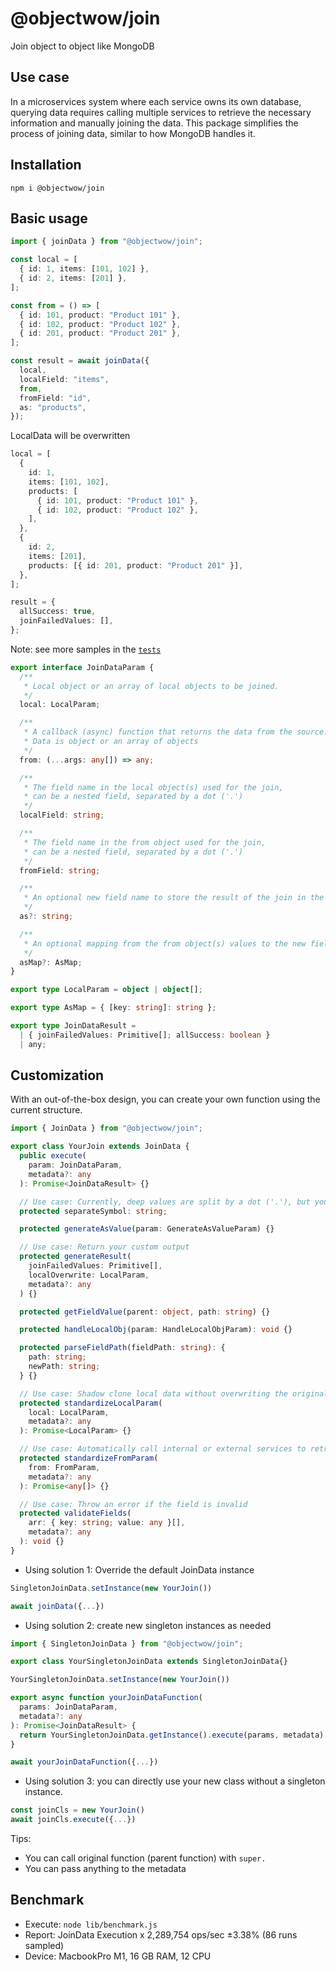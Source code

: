 # @objectwow/join

Join object to object like MongoDB

## Use case

In a microservices system where each service owns its own database, querying data requires calling multiple services to retrieve the necessary information and manually joining the data. This package simplifies the process of joining data, similar to how MongoDB handles it.

## Installation

```
npm i @objectwow/join
```

## Basic usage

```typescript
import { joinData } from "@objectwow/join";

const local = [
  { id: 1, items: [101, 102] },
  { id: 2, items: [201] },
];

const from = () => [
  { id: 101, product: "Product 101" },
  { id: 102, product: "Product 102" },
  { id: 201, product: "Product 201" },
];

const result = await joinData({
  local,
  localField: "items",
  from,
  fromField: "id",
  as: "products",
});
```

LocalData will be overwritten

```typescript
local = [
  {
    id: 1,
    items: [101, 102],
    products: [
      { id: 101, product: "Product 101" },
      { id: 102, product: "Product 102" },
    ],
  },
  {
    id: 2,
    items: [201],
    products: [{ id: 201, product: "Product 201" }],
  },
];

result = {
  allSuccess: true,
  joinFailedValues: [],
};
```

Note: see more samples in the [`tests`](https://github.com/objectwow/join/blob/main/tests/core.spec.ts)

```typescript
export interface JoinDataParam {
  /**
   * Local object or an array of local objects to be joined.
   */
  local: LocalParam;

  /**
   * A callback (async) function that returns the data from the source.
   * Data is object or an array of objects
   */
  from: (...args: any[]) => any;

  /**
   * The field name in the local object(s) used for the join,
   * can be a nested field, separated by a dot ('.')
   */
  localField: string;

  /**
   * The field name in the from object used for the join,
   * can be a nested field, separated by a dot ('.')
   */
  fromField: string;

  /**
   * An optional new field name to store the result of the join in the local object(s).
   */
  as?: string;

  /**
   * An optional mapping from the from object(s) values to the new field names in the local object(s).
   */
  asMap?: AsMap;
}

export type LocalParam = object | object[];

export type AsMap = { [key: string]: string };

export type JoinDataResult =
  | { joinFailedValues: Primitive[]; allSuccess: boolean }
  | any;
```

## Customization

With an out-of-the-box design, you can create your own function using the current structure.

```typescript
import { JoinData } from "@objectwow/join";

export class YourJoin extends JoinData {
  public execute(
    param: JoinDataParam,
    metadata?: any
  ): Promise<JoinDataResult> {}

  // Use case: Currently, deep values are split by a dot ('.'), but you can use a different symbol if needed
  protected separateSymbol: string;

  protected generateAsValue(param: GenerateAsValueParam) {}

  // Use case: Return your custom output
  protected generateResult(
    joinFailedValues: Primitive[],
    localOverwrite: LocalParam,
    metadata?: any
  ) {}

  protected getFieldValue(parent: object, path: string) {}

  protected handleLocalObj(param: HandleLocalObjParam): void {}

  protected parseFieldPath(fieldPath: string): {
    path: string;
    newPath: string;
  } {}

  // Use case: Shadow clone local data without overwriting the original.
  protected standardizeLocalParam(
    local: LocalParam,
    metadata?: any
  ): Promise<LocalParam> {}

  // Use case: Automatically call internal or external services to retrieve data based on the input
  protected standardizeFromParam(
    from: FromParam,
    metadata?: any
  ): Promise<any[]> {}

  // Use case: Throw an error if the field is invalid
  protected validateFields(
    arr: { key: string; value: any }[],
    metadata?: any
  ): void {}
}
```

- Using solution 1: Override the default JoinData instance

```typescript
SingletonJoinData.setInstance(new YourJoin())

await joinData({...})
```

- Using solution 2: create new singleton instances as needed

```typescript
import { SingletonJoinData } from "@objectwow/join";

export class YourSingletonJoinData extends SingletonJoinData{}

YourSingletonJoinData.setInstance(new YourJoin())

export async function yourJoinDataFunction(
  params: JoinDataParam,
  metadata?: any
): Promise<JoinDataResult> {
  return YourSingletonJoinData.getInstance().execute(params, metadata);
}

await yourJoinDataFunction({...})
```

- Using solution 3: you can directly use your new class without a singleton instance.

```typescript
const joinCls = new YourJoin()
await joinCls.execute({...})
```

Tips:

- You can call original function (parent function) with `super.`
- You can pass anything to the metadata

## Benchmark

- Execute: `node lib/benchmark.js`
- Report: JoinData Execution x 2,289,754 ops/sec ±3.38% (86 runs sampled)
- Device: MacbookPro M1, 16 GB RAM, 12 CPU
